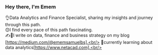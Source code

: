 
### Hey there, I'm Emem 

👌Data Analytics and Finance Specialist, sharing my insights and journey through this path.<br/>
😊I find every pace of this path fascinating.<br/>
✍📕I write on data, finance and business strategy on my blog [https://medium.com/@ememsamuelbs].<br/>
🎯currently learning about data analytics[https://www.netacad.com].<br/>


